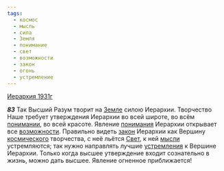 ```yaml
---
tags:
  - космос
  - мысль
  - сила
  - Земля
  - понимание
  - свет
  - возможности
  - закон
  - огонь
  - устремление
---
```


[Иерархия 1931г](/agni/1931)

___83___
Так Высший Разум творит на [Земле](/tag/#Земля) силою Иерархии. Творчество Наше требует утверждения Иерархии во всей широте, во всём [понимании](/tag/#понимание), во всей красоте. Явление [понимания](/tag/#понимание) Иерархии открывает все [возможности](/tag/#возможности). Правильно видеть [закон](/tag/#закон) Иерархии как Вершину [космического](/tag/#космос) творчества, с неё льётся [Свет](/tag/#свет), к ней [мысли](/tag/#мысль) устремляются; так нужно направлять лучшие [устремления](/tag/#устремление) к Вершине Иерархии. Только когда высшее утверждение входит сознательно в жизнь, можно дать высшее. Явление огненное приближается!   

